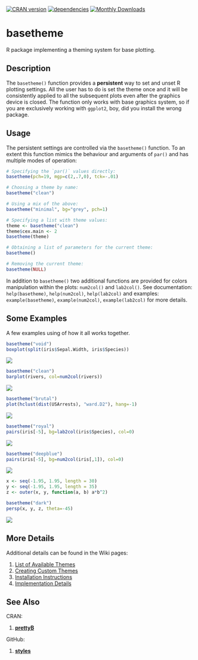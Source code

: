 [![CRAN version](http://www.r-pkg.org/badges/version/basetheme)](https://cran.r-project.org/package=basetheme)
[![dependencies](https://tinyverse.netlify.com/badge/basetheme)](https://CRAN.R-project.org/package=basetheme)
[![Monthly Downloads](https://cranlogs.r-pkg.org/badges/basetheme)](https://cranlogs.r-pkg.org/badges/basetheme)

# basetheme #

R package implementing a theming system for base plotting.

## Description ##

The `basetheme()` function provides a **persistent** way to set and unset R plotting settings.
All the user has to do is set the theme once and it will be consistently applied to all the subsequent plots even after the graphics device is closed.
The function only works with base graphics system, so if you are exclusively working with `ggplot2`, boy, did you install the wrong package.

## Usage ##

The persistent settings are controlled via the `basetheme()` function.
To an extent this function mimics the behaviour and arguments of `par()` and has multiple modes of operation:

```r
# Specifying the `par()` values directly:
basetheme(pch=19, mgp=c(2,.7,0), tck=-.01)

# Choosing a theme by name:
basetheme("clean")

# Using a mix of the above:
basetheme("minimal", bg="grey", pch=1)

# Specifying a list with theme values:
theme <- basetheme("clean")
theme$cex.main <- 2
basetheme(theme)

# Obtaining a list of parameters for the current theme:
basetheme()

# Removing the current theme:
basetheme(NULL)
```

In addition to `basetheme()` two additional functions are provided for colors manipulation within the plots: `num2col()` and `lab2col()`.
See documentation: `help(basetheme)`, `help(num2col)`, `help(lab2col)` and examples: `example(basetheme)`, `example(num2col)`, `example(lab2col)` for more details.

## Some Examples ##

A few examples using of how it all works together.

```r
basetheme("void")
boxplot(split(iris$Sepal.Width, iris$Species))
```

![](http://karolis.koncevicius.lt/data/basetheme/examples/ex_1a.png)

```r
basetheme("clean")
barplot(rivers, col=num2col(rivers))
```

![](http://karolis.koncevicius.lt/data/basetheme/examples/ex_2a.png)

```r
basetheme("brutal")
plot(hclust(dist(USArrests), "ward.D2"), hang=-1)
```

![](http://karolis.koncevicius.lt/data/basetheme/examples/ex_3a.png)

```r
basetheme("royal")
pairs(iris[-5], bg=lab2col(iris$Species), col=0)
```

![](http://karolis.koncevicius.lt/data/basetheme/examples/ex_4a.png)

```r
basetheme("deepblue")
pairs(iris[-5], bg=num2col(iris[,1]), col=0)
```

![](http://karolis.koncevicius.lt/data/basetheme/examples/ex_5a.png)

```r
x <- seq(-1.95, 1.95, length = 30)
y <- seq(-1.95, 1.95, length = 35)
z <- outer(x, y, function(a, b) a*b^2)

basetheme("dark")
persp(x, y, z, theta=-45)
```

![](http://karolis.koncevicius.lt/data/basetheme/examples/ex_6a.png)


## More Details ##

Additional details can be found in the Wiki pages:

1. [List of Available Themes](https://github.com/karoliskoncevicius/basetheme/wiki/Theme-List)
2. [Creating Custom Themes](https://github.com/karoliskoncevicius/basetheme/wiki/Creating-Themes)
3. [Installation Instructions](https://github.com/karoliskoncevicius/basetheme/wiki/Installation)
4. [Implementation Details](https://github.com/karoliskoncevicius/basetheme/wiki/Implementation-Details)

## See Also ##

CRAN:

1. [**prettyB**](https://github.com/jumpingrivers/prettyB)

GitHub:

1. [**styles**](https://github.com/leehazel/styles)

